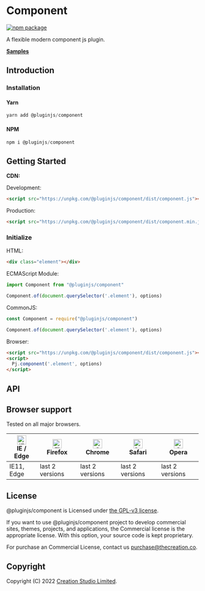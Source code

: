 # Component

[![npm package](https://img.shields.io/npm/v/@pluginjs/component.svg)](https://www.npmjs.com/package/@pluginjs/component)

A flexible modern component js plugin.

**[Samples](https://codesandbox.io/s/github/pluginjs/pluginjs/tree/master/modules/component/samples)**

## Introduction
### Installation

#### Yarn

```javascript
yarn add @pluginjs/component
```

#### NPM

```javascript
npm i @pluginjs/component
```

## Getting Started

**CDN:**

Development:

```html
<script src="https://unpkg.com/@pluginjs/component/dist/component.js"></script>
```

Production:

```html
<script src="https://unpkg.com/@pluginjs/component/dist/component.min.js"></script>
```

### Initialize

HTML:

```html
<div class="element"></div>
```

ECMAScript Module:

```javascript
import Component from "@pluginjs/component"

Component.of(document.querySelector('.element'), options)
```

CommonJS:

```javascript
const Component = require("@pluginjs/component")

Component.of(document.querySelector('.element'), options)
```

Browser:

```html
<script src="https://unpkg.com/@pluginjs/component/dist/component.js"></script>
<script>
  Pj.component('.element', options)
</script>
```

## API

## Browser support

Tested on all major browsers.

| [<img src="https://raw.githubusercontent.com/alrra/browser-logos/master/src/edge/edge_48x48.png" alt="IE / Edge" width="24px" height="24px" />](http://godban.github.io/browsers-support-badges/)</br>IE / Edge | [<img src="https://raw.githubusercontent.com/alrra/browser-logos/master/src/firefox/firefox_48x48.png" alt="Firefox" width="24px" height="24px" />](http://godban.github.io/browsers-support-badges/)</br>Firefox | [<img src="https://raw.githubusercontent.com/alrra/browser-logos/master/src/chrome/chrome_48x48.png" alt="Chrome" width="24px" height="24px" />](http://godban.github.io/browsers-support-badges/)</br>Chrome | [<img src="https://raw.githubusercontent.com/alrra/browser-logos/master/src/safari/safari_48x48.png" alt="Safari" width="24px" height="24px" />](http://godban.github.io/browsers-support-badges/)</br>Safari | [<img src="https://raw.githubusercontent.com/alrra/browser-logos/master/src/opera/opera_48x48.png" alt="Opera" width="24px" height="24px" />](http://godban.github.io/browsers-support-badges/)</br>Opera |
| --------- | --------- | --------- | --------- | --------- |
| IE11, Edge| last 2 versions| last 2 versions| last 2 versions| last 2 versions|

## License

@pluginjs/component is Licensed under [the GPL-v3 license](LICENSE).

If you want to use @pluginjs/component project to develop commercial sites, themes, projects, and applications, the Commercial license is the appropriate license. With this option, your source code is kept proprietary.

For purchase an Commercial License, contact us purchase@thecreation.co.

## Copyright

Copyright (C) 2022 [Creation Studio Limited](creationstudio.com).
